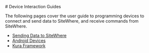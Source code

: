 <Seo/>
# Device Interaction Guides

The following pages cover the user guide to programming devices to connect and
send data to SiteWhere, and receive commands from SiteWhere.

- [Sending Data to SiteWhere](./sending-data.md)
- [Android Devices](./android.md)
- [Kura Framework](./kura.md)
